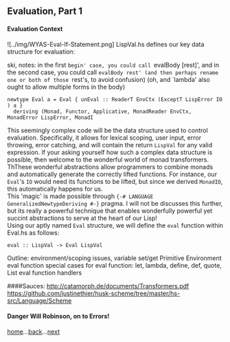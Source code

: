 Evaluation, Part 1
------------
#### Evaluation Context
![../img/WYAS-Eval-If-Statement.png]
LispVal.hs defines our key data structure for evaluation:   

ski, notes:
in the first `begin' case, you could call `evalBody [rest]', and in the second case, you could call `evalBody rest' (and then perhaps rename one or both of those `rest's, to avoid confusion)
(oh, and `lambda' also ought to allow multiple forms in the body)


```
newtype Eval a = Eval { unEval :: ReaderT EnvCtx (ExceptT LispError IO ) a }
  deriving (Monad, Functor, Applicative, MonadReader EnvCtx, MonadError LispError, MonadI
```
This seemingly complex code will be the data structure used to control evaluation. Specifically, it allows for lexical scoping, user input, error throwing, error catching, and will contain the return `LispVal` for any valid expression. If your asking yourself how such a complex data structure is possible, then welcome to the wonderful world of monad transformers. ThThese wonderful abstractions allow programmers to combine monads and automatically generate the correctly lifted functions. For instance, our `Eval`'s `IO` would need its functions to be lifted, but since we derived `MonadIO`, this automatically happens for us.    
This 'magic' is made possible through `{-# LANGUAGE GeneralizedNewtypeDeriving #-}` pragma. I will not be discusses this further, but its really a powerful technique that enables wonderfully powerful yet succint abstractions to serve at the heart of our Lisp!    
Using our aptly named `Eval` structure, we will define the `eval` function within Eval.hs as follows:
```
eval :: LispVal -> Eval LispVal
```
Outline:
environment/scoping issues, variable set/get
Primitive Environment
eval function
special cases for eval function:
  let, lambda, define, def, quote, List
eval function handlers


####Sauces:
http://catamorph.de/documents/Transformers.pdf    
https://github.com/justinethier/husk-scheme/tree/master/hs-src/Language/Scheme  

#### Danger Will Robinson, on to Errors!
[home](00_overview.md)...[back](03_evaluation.md)...[next](04_errors.md)
